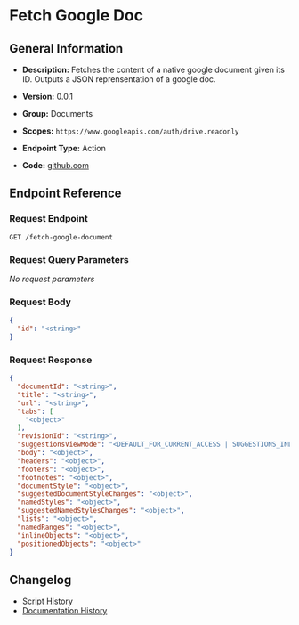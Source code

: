 <!-- BEGIN GENERATED CONTENT -->
# Fetch Google Doc

## General Information

- **Description:** Fetches the content of a native google document given its ID. Outputs 
a JSON reprensentation of a google doc.

- **Version:** 0.0.1
- **Group:** Documents
- **Scopes:** `https://www.googleapis.com/auth/drive.readonly`
- **Endpoint Type:** Action
- **Code:** [github.com](https://github.com/NangoHQ/integration-templates/tree/main/integrations/google-drive/actions/fetch-google-doc.ts)


## Endpoint Reference

### Request Endpoint

`GET /fetch-google-document`

### Request Query Parameters

_No request parameters_

### Request Body

```json
{
  "id": "<string>"
}
```

### Request Response

```json
{
  "documentId": "<string>",
  "title": "<string>",
  "url": "<string>",
  "tabs": [
    "<object>"
  ],
  "revisionId": "<string>",
  "suggestionsViewMode": "<DEFAULT_FOR_CURRENT_ACCESS | SUGGESTIONS_INLINE | PREVIEW_SUGGESTIONS_ACCEPTED\t| PREVIEW_WITHOUT_SUGGESTIONS>",
  "body": "<object>",
  "headers": "<object>",
  "footers": "<object>",
  "footnotes": "<object>",
  "documentStyle": "<object>",
  "suggestedDocumentStyleChanges": "<object>",
  "namedStyles": "<object>",
  "suggestedNamedStylesChanges": "<object>",
  "lists": "<object>",
  "namedRanges": "<object>",
  "inlineObjects": "<object>",
  "positionedObjects": "<object>"
}
```

## Changelog

- [Script History](https://github.com/NangoHQ/integration-templates/commits/main/integrations/google-drive/actions/fetch-google-doc.ts)
- [Documentation History](https://github.com/NangoHQ/integration-templates/commits/main/integrations/google-drive/actions/fetch-google-doc.md)

<!-- END  GENERATED CONTENT -->


